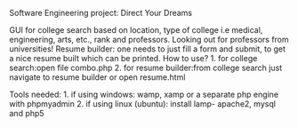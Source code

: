 Software Engineering project: Direct Your Dreams

GUI for college search based on location, type of college i.e medical, engineering, arts, etc., rank and professors. Looking out for professors from universities!
Resume builder: one needs to just fill a form and submit, to get a nice resume built which can be printed.
How to use? 1. for college search:open file combo.php 2. for resume builder:from college search just navigate to resume builder or open resume.html

Tools needed: 1. if using windows: wamp, xamp or a separate php engine with phpmyadmin 2. if using linux (ubuntu): install lamp- apache2, mysql and php5
